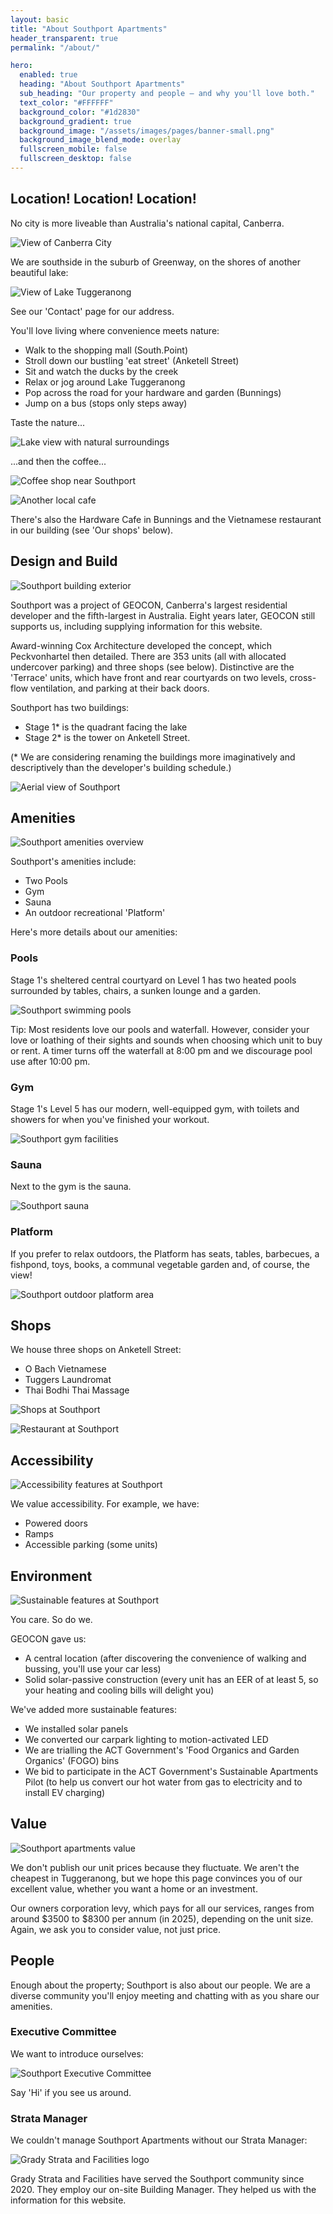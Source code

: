```yaml
---
layout: basic
title: "About Southport Apartments"
header_transparent: true
permalink: "/about/"

hero:
  enabled: true
  heading: "About Southport Apartments"
  sub_heading: "Our property and people — and why you'll love both."
  text_color: "#FFFFFF"
  background_color: "#1d2830"
  background_gradient: true
  background_image: "/assets/images/pages/banner-small.png"
  background_image_blend_mode: overlay
  fullscreen_mobile: false
  fullscreen_desktop: false
---
```


## Location! Location! Location!

No city is more liveable than Australia's national capital, Canberra.

![View of Canberra City](/assets/images/pages/1-about-002.jpeg)

We are southside in the suburb of Greenway, on the shores of another beautiful lake:

![View of Lake Tuggeranong](/assets/images/pages/1-about-003.jpeg)

See our 'Contact' page for our address.

You'll love living where convenience meets nature:

- Walk to the shopping mall (South.Point)
- Stroll down our bustling 'eat street' (Anketell Street)
- Sit and watch the ducks by the creek
- Relax or jog around Lake Tuggeranong
- Pop across the road for your hardware and garden (Bunnings)
- Jump on a bus (stops only steps away)

Taste the nature...

![Lake view with natural surroundings](/assets/images/pages/1-about-004.jpg)

...and then the coffee...

![Coffee shop near Southport](/assets/images/pages/1-about-005.jpg)

![Another local cafe](/assets/images/pages/1-about-006.jpg)

There's also the Hardware Cafe in Bunnings and the Vietnamese restaurant in our building (see 'Our shops' below).

## Design and Build

![Southport building exterior](/assets/images/pages/1-about-007.jpg)

Southport was a project of GEOCON, Canberra's largest residential developer and the fifth-largest in Australia. Eight years later, GEOCON still supports us, including supplying information for this website.

Award-winning Cox Architecture developed the concept, which Peckvonhartel then detailed. There are 353 units (all with allocated undercover parking) and three shops (see below). Distinctive are the 'Terrace' units, which
have front and rear courtyards on two levels, cross-flow ventilation, and parking at their back doors.

Southport has two buildings:

- Stage 1\* is the quadrant facing the lake
- Stage 2\* is the tower on Anketell Street.

(\* We are considering renaming the buildings more imaginatively and descriptively than the developer's building schedule.)

![Aerial view of Southport](/assets/images/pages/1-about-008.jpg)

## Amenities

![Southport amenities overview](/assets/images/pages/1-about-009.jpg)

Southport's amenities include:

- Two Pools
- Gym
- Sauna
- An outdoor recreational 'Platform'

Here's more details about our amenities:

### Pools

Stage 1's sheltered central courtyard on Level 1 has two heated pools surrounded by tables, chairs, a sunken lounge and a garden.

![Southport swimming pools](/assets/images/pages/1-about-010.jpg)

Tip: Most residents love our pools and waterfall. However, consider your love or loathing of their sights and sounds when choosing which unit to buy or rent. A timer turns off the waterfall at 8:00 pm and we discourage
pool use after 10:00 pm.

### Gym

Stage 1's Level 5 has our modern, well-equipped gym, with toilets and showers for when you've finished your workout.

![Southport gym facilities](/assets/images/pages/1-about-011.jpg)

### Sauna

Next to the gym is the sauna.

![Southport sauna](/assets/images/pages/1-about-012.jpg)

### Platform

If you prefer to relax outdoors, the Platform has seats, tables, barbecues, a fishpond, toys, books, a communal vegetable garden and, of course, the view!

![Southport outdoor platform area](/assets/images/pages/1-about-013.jpg)

## Shops

We house three shops on Anketell Street:

- O Bach Vietnamese
- Tuggers Laundromat
- Thai Bodhi Thai Massage

![Shops at Southport](/assets/images/pages/1-about-014.jpg)

![Restaurant at Southport](/assets/images/pages/1-about-015.jpg)

## Accessibility

![Accessibility features at Southport](/assets/images/pages/1-about-016.jpg)

We value accessibility. For example, we have:

- Powered doors
- Ramps
- Accessible parking (some units)

## Environment

![Sustainable features at Southport](/assets/images/pages/1-about-017.jpg)

You care. So do we.

GEOCON gave us:

- A central location (after discovering the convenience of walking and bussing, you'll use your car less)
- Solid solar-passive construction (every unit has an EER of at least 5, so your heating and cooling bills will delight you)

We've added more sustainable features:

- We installed solar panels
- We converted our carpark lighting to motion-activated LED
- We are trialling the ACT Government's 'Food Organics and Garden Organics' (FOGO) bins
- We bid to participate in the ACT Government's Sustainable Apartments Pilot (to help us convert our hot water from gas to electricity and to install EV charging)

## Value

![Southport apartments value](/assets/images/pages/1-about-018.jpg)

We don't publish our unit prices because they fluctuate. We aren't the cheapest in Tuggeranong, but we hope this page convinces you of our excellent value, whether you want a home or an investment.

Our owners corporation levy, which pays for all our services, ranges from around $3500 to $8300 per annum (in 2025), depending on the unit size. Again, we ask you to consider value, not just price.

## People

Enough about the property; Southport is also about our people. We are a diverse community you'll enjoy meeting and chatting with as you share our amenities.

### Executive Committee

We want to introduce ourselves:

![Southport Executive Committee](/assets/images/pages/1-about-019.jpg)

Say 'Hi' if you see us around.

### Strata Manager

We couldn't manage Southport Apartments without our Strata Manager:

![Grady Strata and Facilities logo](/assets/images/pages/1-about-020.jpg)

Grady Strata and Facilities have served the Southport community since 2020. They employ our on-site Building Manager. They helped us with the information for this website.
